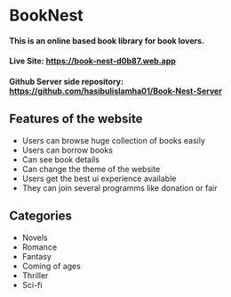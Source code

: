 # BookNest
#### This is an online based book library for book lovers.

#### Live Site: https://book-nest-d0b87.web.app
#### Github Server side repository: https://github.com/hasibulislamha01/Book-Nest-Server

## Features of the website

- Users can browse huge collection of books easily
- Users can borrow books
- Can see book details
- Can change the theme of the website
- Users get the best ui experience available
- They can join several programms like donation or fair

## Categories
- Novels
- Romance
- Fantasy
- Coming of ages
- Thriller
- Sci-fi

